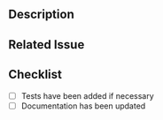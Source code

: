 ## Description
<!-- Provide a brief description of the changes -->
## Related Issue
<!-- Link the issue this PR addresses -->
## Checklist
- [ ] Tests have been added if necessary
- [ ] Documentation has been updated